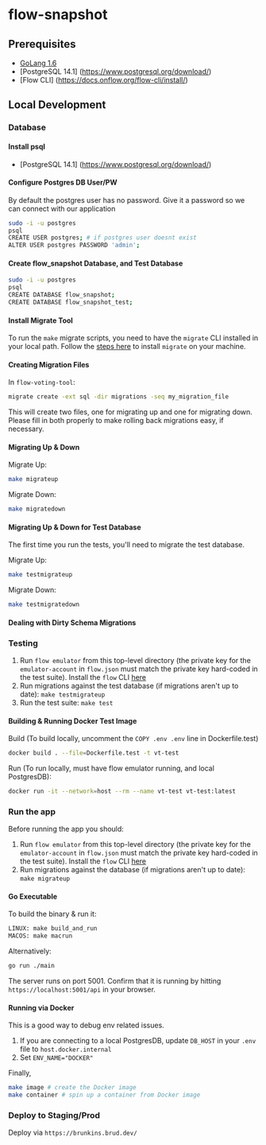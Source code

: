 # flow-snapshot

## Prerequisites

- [GoLang 1.6](https://golang.org/doc/install)
- [PostgreSQL 14.1] (https://www.postgresql.org/download/)
- [Flow CLI] (https://docs.onflow.org/flow-cli/install/)

## Local Development

### Database

#### Install psql

- [PostgreSQL 14.1] (https://www.postgresql.org/download/)

#### Configure Postgres DB User/PW

By default the postgres user has no password. Give it a password
so we can connect with our application
```bash
sudo -i -u postgres
psql
CREATE USER postgres; # if postgres user doesnt exist
ALTER USER postgres PASSWORD 'admin';
```

#### Create flow_snapshot Database, and Test Database

```bash
sudo -i -u postgres
psql
CREATE DATABASE flow_snapshot;
CREATE DATABASE flow_snapshot_test;
```

#### Install Migrate Tool

To run the `make` migrate scripts, you need to have the `migrate` CLI installed in your local path. Follow the [steps here](https://github.com/golang-migrate/migrate/tree/master/cmd/migrate) to install `migrate` on your machine.


#### Creating Migration Files

In `flow-voting-tool`:
```bash
migrate create -ext sql -dir migrations -seq my_migration_file
```

This will create two files, one for migrating up and one for migrating down. Please fill in both properly to make rolling back migrations easy, if necessary.

#### Migrating Up & Down

Migrate Up:
```bash
make migrateup
```

Migrate Down:
```bash
make migratedown
```

#### Migrating Up & Down for Test Database

The first time you run the tests, you'll need to migrate the test database.

Migrate Up:
```bash
make testmigrateup
```

Migrate Down:
```bash
make testmigratedown
```

#### Dealing with Dirty Schema Migrations


### Testing

1. Run `flow emulator` from this top-level directory (the private key for the `emulator-account` in `flow.json` must match the private key hard-coded in the test suite). Install the `flow` CLI [here](https://docs.onflow.org/flow-cli/install/)
2. Run migrations against the test database (if migrations aren't up to date): `make testmigrateup`
3. Run the test suite: `make test`

#### Building & Running Docker Test Image

Build (To build locally, uncomment the `COPY .env .env` line in Dockerfile.test)
```bash
docker build . --file=Dockerfile.test -t vt-test
```

Run (To run locally, must have flow emulator running, and local PostgresDB):
```bash
docker run -it --network=host --rm --name vt-test vt-test:latest
```

### Run the app

Before running the app you should:

1. Run `flow emulator` from this top-level directory (the private key for the `emulator-account` in `flow.json` must match the private key hard-coded in the test suite). Install the `flow` CLI [here](https://docs.onflow.org/flow-cli/install/)
2. Run migrations against the database (if migrations aren't up to date): `make migrateup`

#### Go Executable
To build the binary & run it:
```bash
LINUX: make build_and_run
MACOS: make macrun
```

Alternatively:
```bash
go run ./main
```

The server runs on port 5001.  Confirm that it is running by hitting `https://localhost:5001/api` in your browser.

#### Running via Docker

This is a good way to debug env related issues.

1. If you are connecting to a local PostgresDB, update `DB_HOST` in your `.env` file to `host.docker.internal`
2. Set `ENV_NAME="DOCKER"`

Finally,
```bash
make image # create the Docker image
make container # spin up a container from Docker image
```

### Deploy to Staging/Prod

Deploy via `https://brunkins.brud.dev/`

